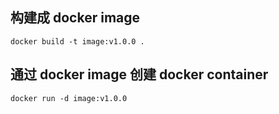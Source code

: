 ## 构建成 docker image
```
docker build -t image:v1.0.0 .
```

## 通过 docker image 创建 docker container 
```
docker run -d image:v1.0.0
```